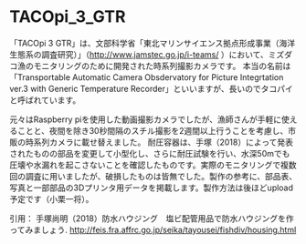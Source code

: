 # TACOpi_3_GTR
「TACOpi 3 GTR」は、文部科学省「東北マリンサイエンス拠点形成事業（海洋生態系の調査研究）」（http://www.jamstec.go.jp/i-teams/ ）において、ミズダコ漁のモニタリングのために開発された時系列撮影カメラです。
本当の名前は「Transportable Automatic Camera Obsdervatory for Picture Integrtation ver.3 with Generic Temperature Recorder」といいますが、長いのでタコパイと呼ばれています。

元々はRaspberry piを使用した動画撮影カメラでしたが、漁師さんが手軽に使えることと、夜間を除き30秒間隔のスチル撮影を2週間以上行うことを考慮し、市販の時系列カメラに載せ替えました。
耐圧容器は、手塚（2018）によって発表されたものの部品を変更して小型化し、さらに耐圧試験を行い、水深50mでも圧壊や水漏れを起こさないことを確認したものです。実際のモニタリングで複数回の調査に用いましたが、破損したものは皆無でした。製作の参考に、部品表、写真と一部部品の3Dプリンタ用データを掲載します。製作方法は後ほどupload予定です（小栗一将）。

引用：
手塚尚明（2018）防水ハウジング　塩ビ配管用品で防水ハウジングを作ってみましょう. http://feis.fra.affrc.go.jp/seika/tayousei/fishdiv/housing.html
